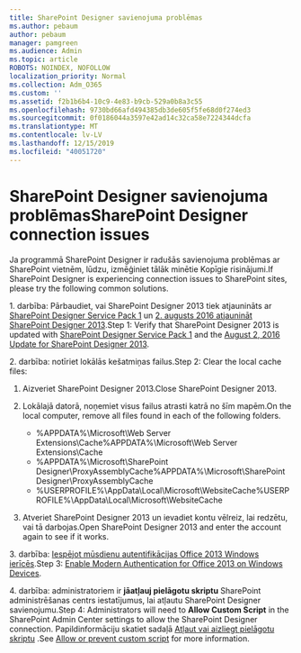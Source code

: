 ```yaml
---
title: SharePoint Designer savienojuma problēmas
ms.author: pebaum
author: pebaum
manager: pamgreen
ms.audience: Admin
ms.topic: article
ROBOTS: NOINDEX, NOFOLLOW
localization_priority: Normal
ms.collection: Adm_O365
ms.custom: ''
ms.assetid: f2b1b6b4-10c9-4e83-b9cb-529a0b8a3c55
ms.openlocfilehash: 9730bd66afd494385db3de605f5fe68d0f274ed3
ms.sourcegitcommit: 0f0186044a3597e42ad14c32ca58e7224344dcfa
ms.translationtype: MT
ms.contentlocale: lv-LV
ms.lasthandoff: 12/15/2019
ms.locfileid: "40051720"
---
```

# <a name="sharepoint-designer-connection-issues"></a><span data-ttu-id="c18d5-102">SharePoint Designer savienojuma problēmas</span><span class="sxs-lookup"><span data-stu-id="c18d5-102">SharePoint Designer connection issues</span></span> 

<span data-ttu-id="c18d5-103">Ja programmā SharePoint Designer ir radušās savienojuma problēmas ar SharePoint vietnēm, lūdzu, izmēģiniet tālāk minētie Kopīgie risinājumi.</span><span class="sxs-lookup"><span data-stu-id="c18d5-103">If SharePoint Designer is experiencing connection issues to SharePoint sites, please try the following common solutions.</span></span>

<span data-ttu-id="c18d5-104">1. darbība: Pārbaudiet, vai SharePoint Designer 2013 tiek atjaunināts ar [SharePoint Designer Service Pack 1](https://support.microsoft.com/help/2817441/description-of-microsoft-sharepoint-designer-2013-service-pack-1-sp1) un [2. augusts 2016 atjaunināt SharePoint Designer 2013](https://support.microsoft.com/help/3114721/august-2-2016-update-for-sharepoint-designer-2013-kb3114721).</span><span class="sxs-lookup"><span data-stu-id="c18d5-104">Step 1: Verify that SharePoint Designer 2013 is updated with [SharePoint Designer Service Pack 1](https://support.microsoft.com/help/2817441/description-of-microsoft-sharepoint-designer-2013-service-pack-1-sp1) and the [August 2, 2016 Update for SharePoint Designer 2013](https://support.microsoft.com/help/3114721/august-2-2016-update-for-sharepoint-designer-2013-kb3114721).</span></span>



<span data-ttu-id="c18d5-105">2. darbība: notīriet lokālās kešatmiņas failus.</span><span class="sxs-lookup"><span data-stu-id="c18d5-105">Step 2: Clear the local cache files:</span></span>

1. <span data-ttu-id="c18d5-106">Aizveriet SharePoint Designer 2013.</span><span class="sxs-lookup"><span data-stu-id="c18d5-106">Close SharePoint Designer 2013.</span></span>

2. <span data-ttu-id="c18d5-107">Lokālajā datorā, noņemiet visus failus atrasti katrā no šīm mapēm.</span><span class="sxs-lookup"><span data-stu-id="c18d5-107">On the local computer, remove all files found in each of the following folders.</span></span>

    - <span data-ttu-id="c18d5-108">%APPDATA%\Microsoft\Web Server Extensions\Cache</span><span class="sxs-lookup"><span data-stu-id="c18d5-108">%APPDATA%\Microsoft\Web Server Extensions\Cache</span></span>
    - <span data-ttu-id="c18d5-109">%APPDATA%\Microsoft\SharePoint Designer\ProxyAssemblyCache</span><span class="sxs-lookup"><span data-stu-id="c18d5-109">%APPDATA%\Microsoft\SharePoint Designer\ProxyAssemblyCache</span></span>
    - <span data-ttu-id="c18d5-110">%USERPROFILE%\AppData\Local\Microsoft\WebsiteCache</span><span class="sxs-lookup"><span data-stu-id="c18d5-110">%USERPROFILE%\AppData\Local\Microsoft\WebsiteCache</span></span>

3. <span data-ttu-id="c18d5-111">Atveriet SharePoint Designer 2013 un ievadiet kontu vēlreiz, lai redzētu, vai tā darbojas.</span><span class="sxs-lookup"><span data-stu-id="c18d5-111">Open SharePoint Designer 2013 and enter the account again to see if it works.</span></span>

<span data-ttu-id="c18d5-112">3. darbība: [Iespējot mūsdienu autentifikācijas Office 2013 Windows ierīcēs](https://docs.microsoft.com/office365/admin/security-and-compliance/enable-modern-authentication?redirectSourcePath=/article/Enable-Modern-Authentication-for-Office-2013-on-Windows-devices-7dc1c01a-090f-4971-9677-f1b192d6c910&view=o365-worldwide).</span><span class="sxs-lookup"><span data-stu-id="c18d5-112">Step 3: [Enable Modern Authentication for Office 2013 on Windows Devices](https://docs.microsoft.com/office365/admin/security-and-compliance/enable-modern-authentication?redirectSourcePath=/article/Enable-Modern-Authentication-for-Office-2013-on-Windows-devices-7dc1c01a-090f-4971-9677-f1b192d6c910&view=o365-worldwide).</span></span>

<span data-ttu-id="c18d5-113">4. darbība: administratoriem ir **jāatļauj pielāgotu skriptu** SharePoint administrēšanas centrs iestatījumus, lai atļautu SharePoint Designer savienojumu.</span><span class="sxs-lookup"><span data-stu-id="c18d5-113">Step 4: Administrators will need to **Allow Custom Script** in the SharePoint Admin Center settings to allow the SharePoint Designer connection.</span></span> <span data-ttu-id="c18d5-114">Papildinformāciju skatiet sadaļā [Atļaut vai aizliegt pielāgotu skriptu](https://docs.microsoft.com/sharepoint/allow-or-prevent-custom-script) .</span><span class="sxs-lookup"><span data-stu-id="c18d5-114">See [Allow or prevent custom script](https://docs.microsoft.com/sharepoint/allow-or-prevent-custom-script) for more information.</span></span>


